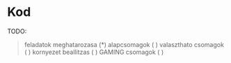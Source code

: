 # Kod
TODO:
  >feladatok meghatarozasa (*)
  >alapcsomagok ( )
  >valaszthato csomagok ( )
  >kornyezet beallitzas ( )
  >GAMING csomagok ( )